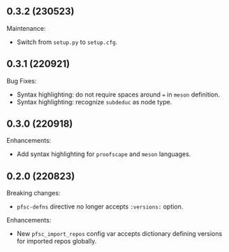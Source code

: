 ## 0.3.2 (230523)

Maintenance:

* Switch from `setup.py` to `setup.cfg`.

## 0.3.1 (220921)

Bug Fixes:

* Syntax highlighting: do not require spaces around `=` in `meson` definition.
* Syntax highlighting: recognize `subdeduc` as node type.

## 0.3.0 (220918)

Enhancements:

* Add syntax highlighting for `proofscape` and `meson` languages.

## 0.2.0 (220823)

Breaking changes:

* `pfsc-defns` directive no longer accepts `:versions:` option.

Enhancements:

* New `pfsc_import_repos` config var accepts dictionary defining
  versions for imported repos globally.
